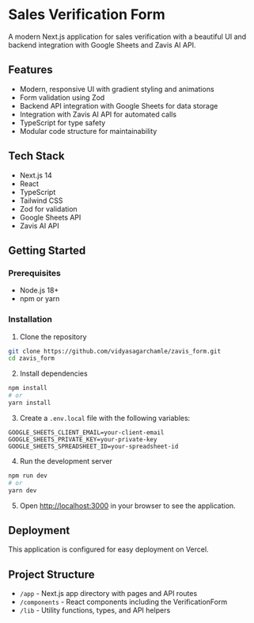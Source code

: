 # Sales Verification Form

A modern Next.js application for sales verification with a beautiful UI and backend integration with Google Sheets and Zavis AI API.

## Features

- Modern, responsive UI with gradient styling and animations
- Form validation using Zod
- Backend API integration with Google Sheets for data storage
- Integration with Zavis AI API for automated calls
- TypeScript for type safety
- Modular code structure for maintainability

## Tech Stack

- Next.js 14
- React
- TypeScript
- Tailwind CSS
- Zod for validation
- Google Sheets API
- Zavis AI API

## Getting Started

### Prerequisites

- Node.js 18+ 
- npm or yarn

### Installation

1. Clone the repository
```bash
git clone https://github.com/vidyasagarchamle/zavis_form.git
cd zavis_form
```

2. Install dependencies
```bash
npm install
# or
yarn install
```

3. Create a `.env.local` file with the following variables:
```
GOOGLE_SHEETS_CLIENT_EMAIL=your-client-email
GOOGLE_SHEETS_PRIVATE_KEY=your-private-key
GOOGLE_SHEETS_SPREADSHEET_ID=your-spreadsheet-id
```

4. Run the development server
```bash
npm run dev
# or
yarn dev
```

5. Open [http://localhost:3000](http://localhost:3000) in your browser to see the application.

## Deployment

This application is configured for easy deployment on Vercel.

## Project Structure

- `/app` - Next.js app directory with pages and API routes
- `/components` - React components including the VerificationForm
- `/lib` - Utility functions, types, and API helpers 